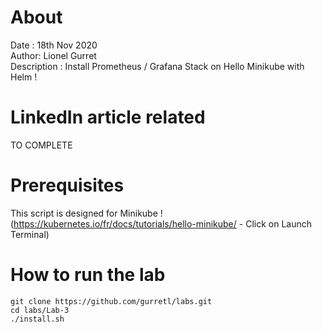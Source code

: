 # About
Date : 18th Nov 2020  
Author: Lionel Gurret  
Description : Install Prometheus / Grafana Stack on Hello Minikube with Helm !  
# LinkedIn article related
TO COMPLETE
# Prerequisites
This script is designed for Minikube !  
(https://kubernetes.io/fr/docs/tutorials/hello-minikube/ - Click on Launch Terminal)
# How to run the lab
`git clone https://github.com/gurretl/labs.git`  
`cd labs/Lab-3`  
`./install.sh`

